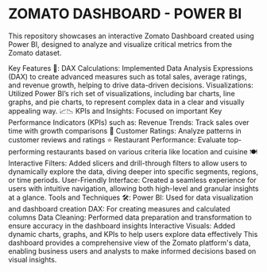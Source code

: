 # ZOMATO DASHBOARD - POWER BI
This repository showcases an interactive Zomato Dashboard created using Power BI, designed to analyze and visualize critical metrics from the Zomato dataset.

Key Features 🔑:
DAX Calculations: Implemented Data Analysis Expressions (DAX) to create advanced measures such as total sales, average ratings, and revenue growth, helping to drive data-driven decisions.
Visualizations: Utilized Power BI’s rich set of visualizations, including bar charts, line graphs, and pie charts, to represent complex data in a clear and visually appealing way. 📈📉
KPIs and Insights: Focused on important Key Performance Indicators (KPIs) such as:
Revenue Trends: Track sales over time with growth comparisons 💸
Customer Ratings: Analyze patterns in customer reviews and ratings ⭐
Restaurant Performance: Evaluate top-performing restaurants based on various criteria like location and cuisine 🍽️
Interactive Filters: Added slicers and drill-through filters to allow users to dynamically explore the data, diving deeper into specific segments, regions, or time periods.
User-Friendly Interface: Created a seamless experience for users with intuitive navigation, allowing both high-level and granular insights at a glance.
Tools and Techniques 🛠️:
Power BI: Used for data visualization and dashboard creation
DAX: For creating measures and calculated columns
Data Cleaning: Performed data preparation and transformation to ensure accuracy in the dashboard insights
Interactive Visuals: Added dynamic charts, graphs, and KPIs to help users explore data effectively
This dashboard provides a comprehensive view of the Zomato platform's data, enabling business users and analysts to make informed decisions based on visual insights.
